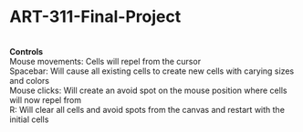 # ART-311-Final-Project
<br /> __Controls__
<br /> Mouse movements: Cells will repel from the cursor
<br /> Spacebar: Will cause all existing cells to create new cells with carying sizes and colors
<br /> Mouse clicks: Will create an avoid spot on the mouse position where cells will now repel from
<br /> R: Will clear all cells and avoid spots from the canvas and restart with the initial cells
